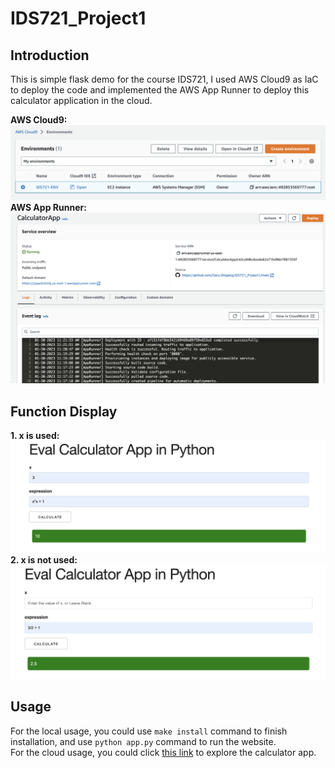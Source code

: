 # IDS721_Project1
## Introduction
This is simple flask demo for the course IDS721, I used AWS Cloud9 as IaC to deploy the code and implemented the AWS App Runner to deploy this calculator application in the cloud.  

**AWS Cloud9:**  
![image](https://github.com/Gary-Zhigang/IDS721_Project1/blob/main/images/p1.png)   
**AWS App Runner:**  
![image](https://github.com/Gary-Zhigang/IDS721_Project1/blob/main/images/p4.png)   

## Function Display
**1. x is used:**  
![image](https://github.com/Gary-Zhigang/IDS721_Project1/blob/main/images/p2.png)  
**2. x is not used:**  
![image](https://github.com/Gary-Zhigang/IDS721_Project1/blob/main/images/p3.png)  
## Usage
For the local usage, you could use ``make install`` command to finish installation, and use ``python app.py`` command to run the website.  
For the cloud usage, you could click [this link](https://yqwiin5zmj.us-east-1.awsapprunner.com) to explore the calculator app.
